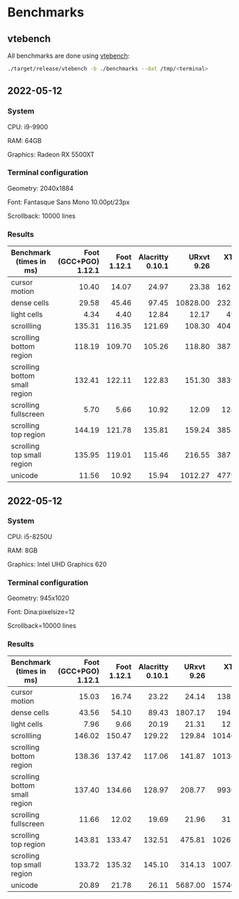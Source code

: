 # Benchmarks

## vtebench

All benchmarks are done using [vtebench](https://github.com/alacritty/vtebench):

```sh
./target/release/vtebench -b ./benchmarks --dat /tmp/<terminal>
```

## 2022-05-12

### System

CPU: i9-9900

RAM: 64GB

Graphics: Radeon RX 5500XT


### Terminal configuration

Geometry: 2040x1884

Font: Fantasque Sans Mono 10.00pt/23px

Scrollback: 10000 lines


### Results

| Benchmark (times in ms)       | Foot (GCC+PGO) 1.12.1 | Foot 1.12.1 | Alacritty 0.10.1 | URxvt 9.26 | XTerm 372 |
|-------------------------------|----------------------:|------------:|-----------------:|-----------:|----------:|
| cursor motion                 |                 10.40 |       14.07 |            24.97 |      23.38 |   1622.86 |
| dense cells                   |                 29.58 |       45.46 |            97.45 |   10828.00 |   2323.00 |
| light cells                   |                  4.34 |        4.40 |            12.84 |      12.17 |     49.81 |
| scrollling                    |                135.31 |      116.35 |           121.69 |     108.30 |   4041.33 |
| scrolling bottom region       |                118.19 |      109.70 |           105.26 |     118.80 |   3875.00 |
| scrolling bottom small region |                132.41 |      122.11 |           122.83 |     151.30 |   3839.67 |
| scrolling fullscreen          |                  5.70 |        5.66 |            10.92 |      12.09 |    124.25 |
| scrolling top region          |                144.19 |      121.78 |           135.81 |     159.24 |   3858.33 |
| scrolling top small region    |                135.95 |      119.01 |           115.46 |     216.55 |   3872.67 |
| unicode                       |                 11.56 |       10.92 |            15.94 |    1012.27 |   4779.33 |


## 2022-05-12

### System

CPU: i5-8250U

RAM: 8GB

Graphics: Intel UHD Graphics 620


### Terminal configuration

Geometry: 945x1020

Font: Dina:pixelsize=12

Scrollback=10000 lines


### Results


| Benchmark (times in ms)       | Foot (GCC+PGO) 1.12.1 | Foot 1.12.1 | Alacritty 0.10.1 | URxvt 9.26 | XTerm 372 |
|-------------------------------|----------------------:|------------:|-----------------:|-----------:|----------:|
| cursor motion                 |                 15.03 |       16.74 |            23.22 |      24.14 |   1381.63 |
| dense cells                   |                 43.56 |       54.10 |            89.43 |    1807.17 |   1945.50 |
| light cells                   |                  7.96 |        9.66 |            20.19 |      21.31 |    122.44 |
| scrollling                    |                146.02 |      150.47 |           129.22 |     129.84 |  10140.00 |
| scrolling bottom region       |                138.36 |      137.42 |           117.06 |     141.87 |  10136.00 |
| scrolling bottom small region |                137.40 |      134.66 |           128.97 |     208.77 |   9930.00 |
| scrolling fullscreen          |                 11.66 |       12.02 |            19.69 |      21.96 |    315.80 |
| scrolling top region          |                143.81 |      133.47 |           132.51 |     475.81 |  10267.00 |
| scrolling top small region    |                133.72 |      135.32 |           145.10 |     314.13 |  10074.00 |
| unicode                       |                 20.89 |       21.78 |            26.11 |    5687.00 |  15740.00 |
